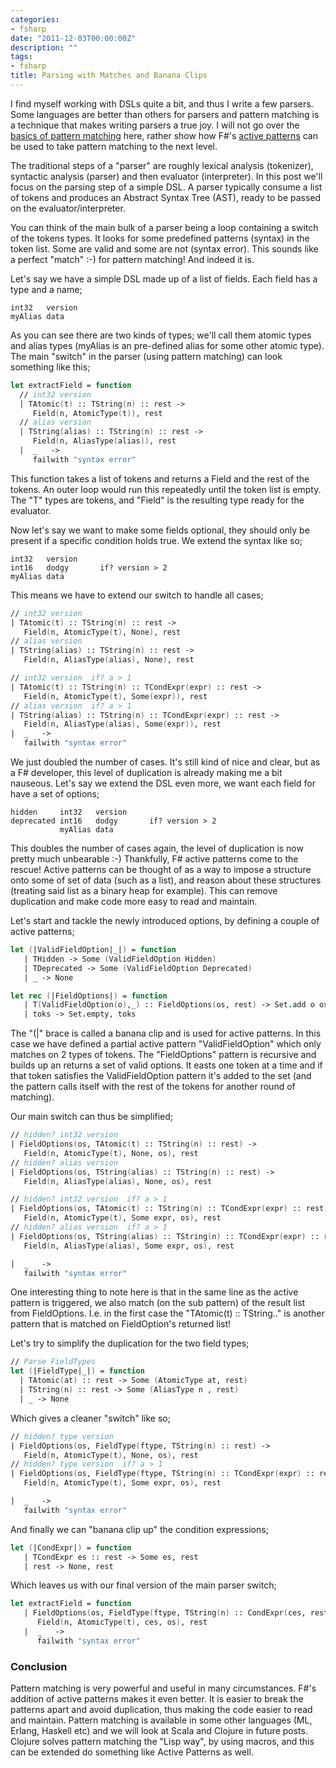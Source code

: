 ```yaml
---
categories:
- fsharp
date: "2011-12-03T00:00:00Z"
description: ""
tags:
- fsharp
title: Parsing with Matches and Banana Clips
---
```


I find myself working with DSLs quite a bit, and thus I write a few parsers. Some languages are better than others for parsers and pattern matching is a technique that makes writing parsers a true joy. I will not go over the <a href="http://msdn.microsoft.com/en-us/library/dd547125.aspx">basics of pattern matching</a> here, rather show how F#'s <a href="http://msdn.microsoft.com/en-us/library/dd233248.aspx">active patterns</a> can be used to take pattern matching to the next level.

The traditional steps of a "parser" are roughly lexical analysis (tokenizer), syntactic analysis (parser) and then evaluator (interpreter). In this post we'll focus on the parsing step of a simple DSL. A parser typically consume a list of tokens and produces an Abstract Syntax Tree (AST), ready to be passed on the evaluator/interpreter.

You can think of the main bulk of a parser being a loop containing a switch of the tokens types. It looks for some predefined patterns (syntax) in the token list. Some are valid and some are not (syntax error). This sounds like a perfect "match" :-) for pattern matching! And indeed it is.

Let's say we have a simple DSL made up of a list of fields. Each field has a type and a name;

```
int32   version
myAlias data
```

As you can see there are two kinds of types; we'll call them atomic types and alias types (myAlias is an pre-defined alias for some other atomic type). The main "switch" in the parser (using pattern matching) can look something like this;

```fsharp
let extractField = function
  // int32 version
  | TAtomic(t) :: TString(n) :: rest ->
     Field(n, AtomicType(t)), rest
  // alias version
  | TString(alias) :: TString(n) :: rest ->
     Field(n, AliasType(alias)), rest
  |  _   ->
     failwith "syntax error"
```

This function takes a list of tokens and returns a Field and the rest of the tokens. An outer loop would run this repeatedly until the token list is empty. The "T" types are tokens, and "Field" is the resulting type ready for the evaluator.

Now let's say we want to make some fields optional, they should only be present if a specific condition holds true. We extend the syntax like so;

```
int32   version
int16   dodgy       if? version > 2
myAlias data
```

This means we have to extend our switch to handle all cases;

```fsharp
// int32 version
| TAtomic(t) :: TString(n) :: rest ->
   Field(n, AtomicType(t), None), rest
// alias version
| TString(alias) :: TString(n) :: rest ->
   Field(n, AliasType(alias), None), rest

// int32 version  if? a > 1
| TAtomic(t) :: TString(n) :: TCondExpr(expr) :: rest ->
   Field(n, AtomicType(t), Some(expr)), rest
// alias version  if? a > 1
| TString(alias) :: TString(n) :: TCondExpr(expr) :: rest ->
   Field(n, AliasType(alias), Some(expr)), rest
|  _   ->
   failwith "syntax error"
```

We just doubled the number of cases. It's still kind of nice and clear, but as a F# developer, this level of duplication is already making me a bit nauseous. Let's say we extend the DSL even more, we want each field for have a set of options;

```
hidden     int32   version
deprecated int16   dodgy       if? version > 2
           myAlias data
```

This doubles the number of cases again, the level of duplication is now pretty much unbearable :-) Thankfully, F# active patterns come to the rescue! Active patterns can be thought of as a way to impose a structure onto some of set of data (such as a list), and reason about these structures (treating said list as a binary heap for example). This can remove duplication and make code more easy to read and maintain.

Let's start and tackle the newly introduced options, by defining a couple of active patterns;

```fsharp
let (|ValidFieldOption|_|) = function
   | THidden -> Some (ValidFieldOption Hidden)
   | TDeprecated -> Some (ValidFieldOption Deprecated)
   | _ -> None

let rec (|FieldOptions|) = function
   | T(ValidFieldOption(o),_) :: FieldOptions(os, rest) -> Set.add o os, rest
   | toks -> Set.empty, toks
```

The "(|" brace is called a banana clip and is used for active patterns. In this case we have defined a partial active pattern "ValidFieldOption" which only matches on 2 types of tokens. The "FieldOptions" pattern is recursive and builds up an returns a set of valid options. It easts one token at a time and if that token satisfies the ValidFieldOption pattern it's added to the set (and the pattern calls itself with the rest of the tokens for another round of matching).

Our main switch can thus be simplified;

```fsharp
// hidden? int32 version
| FieldOptions(os, TAtomic(t) :: TString(n) :: rest) ->
   Field(n, AtomicType(t), None, os), rest
// hidden? alias version
| FieldOptions(os, TString(alias) :: TString(n) :: rest) ->
   Field(n, AliasType(alias), None, os), rest

// hidden? int32 version  if? a > 1
| FieldOptions(os, TAtomic(t) :: TString(n) :: TCondExpr(expr) :: rest) ->
   Field(n, AtomicType(t), Some expr, os), rest
// hidden? alias version  if? a > 1
| FieldOptions(os, TString(alias) :: TString(n) :: TCondExpr(expr) :: rest) ->
   Field(n, AliasType(alias), Some expr, os), rest

|  _   ->
   failwith "syntax error"
```

One interesting thing to note here is that in the same line as the active pattern is triggered, we also match (on the sub pattern) of the result list from FieldOptions. I.e. in the first case the "TAtomic(t) :: TString.." is another pattern that is matched on FieldOption's returned list!<br />

Let's try to simplify the duplication for the two field types;

```fsharp
// Parse FieldTypes
let (|FieldType|_|) = function
  | TAtomic(at) :: rest -> Some (AtomicType at, rest)
  | TString(n) :: rest -> Some (AliasType n , rest)
  | _ -> None
```

Which gives a cleaner "switch" like so;

```fsharp
// hidden? type version
| FieldOptions(os, FieldType(ftype, TString(n) :: rest) ->
   Field(n, AtomicType(t), None, os), rest
// hidden? type version  if? a > 1
| FieldOptions(os, FieldType(ftype, TString(n) :: TCondExpr(expr) :: rest) ->
   Field(n, AtomicType(t), Some expr, os), rest

|  _   ->
   failwith "syntax error"
```

And finally we can "banana clip up" the condition expressions;

```fsharp
let (|CondExpr|) = function
   | TCondExpr es :: rest -> Some es, rest
   | rest -> None, rest
```

Which leaves us with our final version of the main parser switch;

```fsharp
let extractField = function
   | FieldOptions(os, FieldType(ftype, TString(n) :: CondExpr(ces, rest))) ->
      Field(n, AtomicType(t), ces, os), rest
   |  _   ->
      failwith "syntax error"
```

### Conclusion
Pattern matching is very powerful and useful in many circumstances. F#'s addition of active patterns makes it even better. It is easier to break the patterns apart and avoid duplication, thus making the code easier to read and maintain. Pattern matching is available in some other languages (ML, Erlang, Haskell etc) and we will look at Scala and Clojure in future posts. Clojure solves pattern matching the "Lisp way", by using macros, and this can be extended do something like Active Patterns as well.
